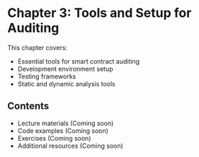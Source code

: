 # Chapter 3: Tools and Setup for Auditing

This chapter covers:

- Essential tools for smart contract auditing
- Development environment setup
- Testing frameworks
- Static and dynamic analysis tools

## Contents

- Lecture materials (Coming soon)
- Code examples (Coming soon)
- Exercises (Coming soon)
- Additional resources (Coming soon)
